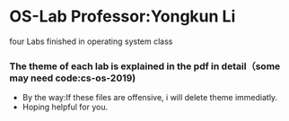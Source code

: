 # OS-Lab Professor:Yongkun Li
four Labs finished in operating system class
### The theme of each lab is explained in the pdf in detail（some may need code:cs-os-2019)
* By the way:If these files are offensive, i will delete theme immediatly.  
* Hoping helpful for you.   

